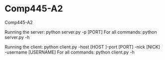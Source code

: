 # Comp445-A2
Comp445-A2

Running the server:
python server.py -p [PORT]
For all commands:
python server.py -h 

Running the client:
python client.py -host [HOST ]-port [PORT] -nick [NICK] -username [USERNAME]
For all commands:
python client.py -h 
